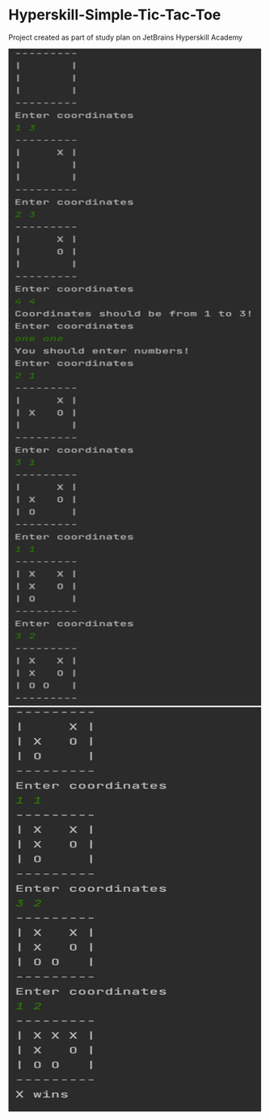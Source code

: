 # Hyperskill-Simple-Tic-Tac-Toe
Project created as part of study plan on JetBrains Hyperskill Academy


<img src=https://github.com/dkraljevic/Hyperskill-Simple-Tic-Tac-Toe/blob/master/Screenshot%202023-03-19%20at%2017.33.44.png width="500" height="1300">

<img src=https://github.com/dkraljevic/Hyperskill-Simple-Tic-Tac-Toe/blob/master/Screenshot%202023-03-19%20at%2017.33.52.png width="500" height="800">
